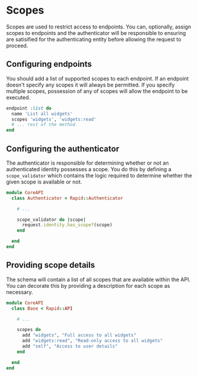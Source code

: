 # Scopes

Scopes are used to restrict access to endpoints. You can, optionally, assign scopes to endpoints and the authenticator will be responsible to ensuring are satisified for the authenticating entity before allowing the request to proceed.

## Configuring endpoints

You should add a list of supported scopes to each endpoint. If an endpoint doesn't specify any scopes it will always be permitted. If you specify multiple scopes, possession of any of scopes will allow the endpoint to be executed.

```ruby
endpoint :list do
  name 'List all widgets'
  scopes 'widgets', 'widgets:read'
  # ... rest of the method
end
```

## Configuring the authenticator

The authenticator is responsible for determining whether or not an authenticated identity possesses a scope. You do this by defining a `scope_validator` which contains the logic required to determine whether the given scope is available or not.

```ruby
module CoreAPI
  class Authenticator < Rapid::Authenticator

    # ...

    scope_validator do |scope|
      request.identity.has_scope?(scope)
    end

  end
end
```

## Providing scope details

The schema will contain a list of all scopes that are available within the API. You can decorate this by providing a description for each scope as necessary.

```ruby
module CoreAPI
  class Base < Rapid::API

    # ...

    scopes do
      add "widgets", "Full access to all widgets"
      add "widgets:read", "Read-only access to all widgets"
      add "self", "Access to user details"
    end

  end
end
```
